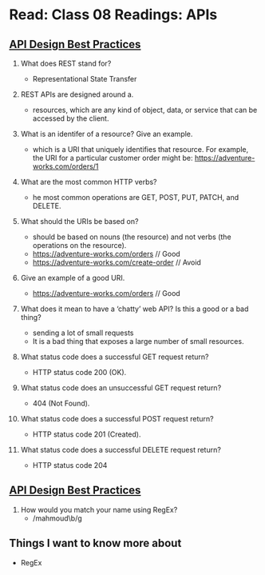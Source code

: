 # Read: Class 08 Readings: APIs

## [API Design Best Practices](https://docs.microsoft.com/en-us/azure/architecture/best-practices/api-design)

1. What does REST stand for?

   - Representational State Transfer

1. REST APIs are designed around a.

   - resources, which are any kind of object, data, or service that can be accessed by the client.

1. What is an identifer of a resource? Give an example.

   - which is a URI that uniquely identifies that resource. For example, the URI for a particular customer order might be: https://adventure-works.com/orders/1

1. What are the most common HTTP verbs?

   - he most common operations are GET, POST, PUT, PATCH, and DELETE.

1. What should the URIs be based on?

   - should be based on nouns (the resource) and not verbs (the operations on the resource).
   - https://adventure-works.com/orders // Good
   - https://adventure-works.com/create-order // Avoid

1. Give an example of a good URI.

   - https://adventure-works.com/orders // Good

1. What does it mean to have a ‘chatty’ web API? Is this a good or a bad thing?

   - sending a lot of small requests
   - It is a bad thing that exposes a large number of small resources.

1. What status code does a successful GET request return?

   - HTTP status code 200 (OK).

1. What status code does an unsuccessful GET request return?

   - 404 (Not Found).

1. What status code does a successful POST request return?

   - HTTP status code 201 (Created).

1. What status code does a successful DELETE request return?
   - HTTP status code 204

## [API Design Best Practices](https://regexr.com/)

1. How would you match your name using RegEx?
   - /mahmoud\b/g

## Things I want to know more about

- RegEx

